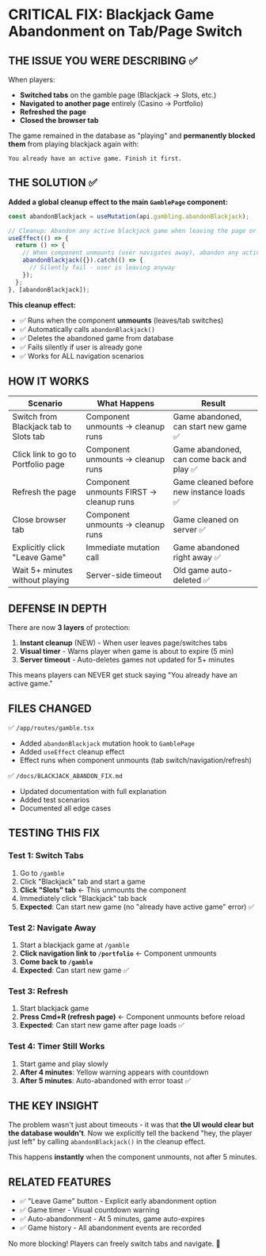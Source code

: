 # CRITICAL FIX: Blackjack Game Abandonment on Tab/Page Switch

## THE ISSUE YOU WERE DESCRIBING ✅

When players:
- **Switched tabs** on the gamble page (Blackjack → Slots, etc.)
- **Navigated to another page** entirely (Casino → Portfolio)
- **Refreshed the page**
- **Closed the browser tab**

The game remained in the database as "playing" and **permanently blocked them** from playing blackjack again with:
```
You already have an active game. Finish it first.
```

## THE SOLUTION ✅

**Added a global cleanup effect to the main `GamblePage` component:**

```typescript
const abandonBlackjack = useMutation(api.gambling.abandonBlackjack);

// Cleanup: Abandon any active blackjack game when leaving the page or switching tabs
useEffect(() => {
  return () => {
    // When component unmounts (user navigates away), abandon any active game
    abandonBlackjack({}).catch(() => {
      // Silently fail - user is leaving anyway
    });
  };
}, [abandonBlackjack]);
```

**This cleanup effect:**
- ✅ Runs when the component **unmounts** (leaves/tab switches)
- ✅ Automatically calls `abandonBlackjack()` 
- ✅ Deletes the abandoned game from database
- ✅ Fails silently if user is already gone
- ✅ Works for ALL navigation scenarios

## HOW IT WORKS

| Scenario | What Happens | Result |
|----------|--------------|--------|
| Switch from Blackjack tab to Slots tab | Component unmounts → cleanup runs | Game abandoned, can start new game ✅ |
| Click link to go to Portfolio page | Component unmounts → cleanup runs | Game abandoned, can come back and play ✅ |
| Refresh the page | Component unmounts FIRST → cleanup runs | Game cleaned before new instance loads ✅ |
| Close browser tab | Component unmounts → cleanup runs | Game cleaned on server ✅ |
| Explicitly click "Leave Game" | Immediate mutation call | Game abandoned right away ✅ |
| Wait 5+ minutes without playing | Server-side timeout | Old game auto-deleted ✅ |

## DEFENSE IN DEPTH

There are now **3 layers** of protection:

1. **Instant cleanup** (NEW) - When user leaves page/switches tabs
2. **Visual timer** - Warns player when game is about to expire (5 min)
3. **Server timeout** - Auto-deletes games not updated for 5+ minutes

This means players can NEVER get stuck saying "You already have an active game."

## FILES CHANGED

✅ `/app/routes/gamble.tsx`
- Added `abandonBlackjack` mutation hook to `GamblePage`
- Added `useEffect` cleanup effect
- Effect runs when component unmounts (tab switch/navigation/refresh)

✅ `/docs/BLACKJACK_ABANDON_FIX.md`
- Updated documentation with full explanation
- Added test scenarios
- Documented all edge cases

## TESTING THIS FIX

### Test 1: Switch Tabs
1. Go to `/gamble`
2. Click "Blackjack" tab and start a game
3. **Click "Slots" tab** ← This unmounts the component
4. Immediately click "Blackjack" tab back
5. **Expected**: Can start new game (no "already have active game" error) ✅

### Test 2: Navigate Away
1. Start a blackjack game at `/gamble`
2. **Click navigation link to `/portfolio`** ← Component unmounts
3. **Come back to `/gamble`**
4. **Expected**: Can start new game ✅

### Test 3: Refresh
1. Start blackjack game
2. **Press Cmd+R (refresh page)** ← Component unmounts before reload
3. **Expected**: Can start new game after page loads ✅

### Test 4: Timer Still Works
1. Start game and play slowly
2. **After 4 minutes**: Yellow warning appears with countdown
3. **After 5 minutes**: Auto-abandoned with error toast ✅

## THE KEY INSIGHT

The problem wasn't just about timeouts - it was that **the UI would clear but the database wouldn't**. Now we explicitly tell the backend "hey, the player just left" by calling `abandonBlackjack()` in the cleanup effect.

This happens **instantly** when the component unmounts, not after 5 minutes.

## RELATED FEATURES

- ✅ "Leave Game" button - Explicit early abandonment option
- ✅ Game timer - Visual countdown warning
- ✅ Auto-abandonment - At 5 minutes, game auto-expires
- ✅ Game history - All abandonment events are recorded

No more blocking! Players can freely switch tabs and navigate. 🎉

